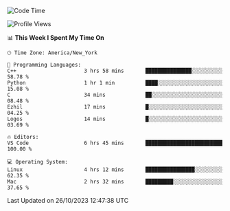 <!--START_SECTION:waka-->
![Code Time](http://img.shields.io/badge/Code%20Time-570%20hrs%2019%20mins-blue)

![Profile Views](http://img.shields.io/badge/Profile%20Views-0-blue)

📊 **This Week I Spent My Time On** 

```text
🕑︎ Time Zone: America/New_York

💬 Programming Languages: 
C++                      3 hrs 58 mins       ███████████████░░░░░░░░░░   58.78 % 
Python                   1 hr 1 min          ████░░░░░░░░░░░░░░░░░░░░░   15.08 % 
C                        34 mins             ██░░░░░░░░░░░░░░░░░░░░░░░   08.48 % 
Ezhil                    17 mins             █░░░░░░░░░░░░░░░░░░░░░░░░   04.25 % 
Logos                    14 mins             █░░░░░░░░░░░░░░░░░░░░░░░░   03.69 % 

🔥 Editors: 
VS Code                  6 hrs 45 mins       █████████████████████████   100.00 % 

💻 Operating System: 
Linux                    4 hrs 12 mins       ████████████████░░░░░░░░░   62.35 % 
Mac                      2 hrs 32 mins       █████████░░░░░░░░░░░░░░░░   37.65 % 
```


 Last Updated on 26/10/2023 12:47:38 UTC
<!--END_SECTION:waka-->
